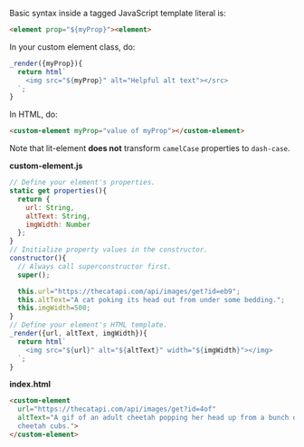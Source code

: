 
Basic syntax inside a tagged JavaScript template literal is:

```html
<element prop="${myProp}"><element> 
```

In your custom element class, do:

```js
_render({myProp}){
  return html`
    <img src="${myProp}" alt="Helpful alt text"></src>
  `;
}
```

In HTML, do:

```html
<custom-element myProp="value of myProp"></custom-element>
```

Note that lit-element **does not** transform `camelCase` properties to
`dash-case`. 

**custom-element.js**

```js
// Define your element's properties.
static get properties(){
  return {
    url: String,
    altText: String,
    imgWidth: Number
  };
}
// Initialize property values in the constructor.
constructor(){
  // Always call superconstructor first.
  super();

  this.url="https://thecatapi.com/api/images/get?id=eb9";
  this.altText="A cat poking its head out from under some bedding.";
  this.imgWidth=500;
}
// Define your element's HTML template.
_render({url, altText, imgWidth}){
  return html`
    <img src="${url}" alt="${altText}" width="${imgWidth}"></img>
  `;
}
```

**index.html**

```html
<custom-element
  url="https://thecatapi.com/api/images/get?id=4of"
  altText="A gif of an adult cheetah popping her head up from a bunch of
  cheetah cubs.">
</custom-element>
```
